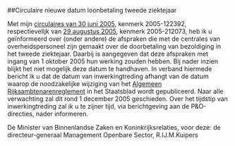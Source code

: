 <meta http-equiv='Content-Type' content='text/html; charset=utf-8' />

##Circulaire nieuwe datum loonbetaling tweede ziektejaar

Met mijn [circulaires van 30 juni 2005](../../../../../../../../circulaire/circulaire/arbeidsvoorwaardenovereenkomst/sector/rijk/2004/BWBR0018517/README.md), kenmerk 2005-122392, respectievelijk van [29 augustus 2005](../../../../../../../../circulaire/circulaire/arbeidsvoorwaardenovereenkomst/sector/rijk/2004/BWBR0018517/README.md), kenmerk 2005-212073, heb ik u geïnformeerd over (onder andere) de afspraken die met de centrales van overheidspersoneel zijn gemaakt over de doorbetaling van bezoldiging in het tweede ziektejaar. Daarbij is aangegeven dat deze afspraken met ingang van 1 oktober 2005 hun werking zouden hebben. Bij nader inzien blijkt het niet mogelijk deze datum te handhaven. In verband hiermede bericht ik u dat de datum van inwerkingtreding afhangt van de datum waarop de noodzakelijke wijziging van het [Algemeen Rijksambtenarenreglement](../../../../../../../../AMvB/algemeen/rijksambtenarenreglement/BWBR0001950/README.md) in het Staatsblad wordt gepubliceerd. Naar alle verwachting zal dit rond 1 december 2005 geschieden. Over het tijdstip van inwerkingtreding zal ik u te zijner tijd, via berichtgeving aan de P&O-directies, nader informeren.    

De 
Minister van Binnenlandse Zaken en Koninkrijksrelaties, voor deze: de 
directeur-generaal Management Openbare Sector, 
R.IJ.M.Kuipers   
